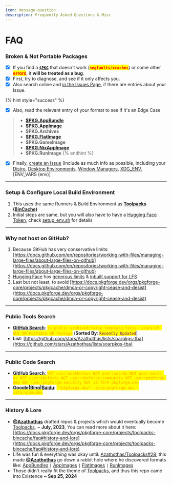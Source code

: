 ```yaml
---
icon: message-question
description: Frequently Asked Questions & Misc
---
```


# FAQ

### Broken & Not Portable Packages

* [x] If you find a [**`$PKG`**](../../../../formats/packages/) that doesn't work (<mark style="color:red;">**`segfaults/crashes`**</mark>) or some other <mark style="color:red;">**errors**</mark>, it **will be treated as a bug**.
* [x] First, try to diagnose, and see if it only affects you.
* [x] Also search online and [in the Issues Page](https://github.com/pkgforge/pkgcache/issues), if there are entries about your Issue.

{% hint style="success" %}
- [x] Also, read the relevant entry of your format to see if it's an Edge Case

> * [**$PKG.AppBundle**](https://docs.pkgforge.dev/formats/packages/appbundle#quirks)
> * [**$PKG.AppImage**](https://docs.pkgforge.dev/formats/packages/appimage#quirks)
> * **$PKG.Archives**
> * [**$PKG.FlatImage**](https://docs.pkgforge.dev/formats/packages/flatimage#quirks)
> * **$PKG.GameImage**
> * [**$PKG.NixAppImage**](https://docs.pkgforge.dev/formats/packages/nixappimage#quirks)
> * **$PKG.RunImage**
{% endhint %}

* [x] Finally, [create an Issue](https://github.com/pkgforge/pkgcache/issues/new) (Include as much info as possible, including your [Distro](https://distrowatch.com/), [Desktop Environments](https://en.wikipedia.org/w/index.php?title=Desktop_environment#Gallery), [Window Managers](https://wiki.archlinux.org/title/Window_manager), [XDG\_ENV](https://wiki.archlinux.org/title/XDG_Base_Directory), \[ENV\_VARS (env)]

***

### **Setup & Configure Local Build Environment** <a href="#setup-and-configure-local-build-environment" id="setup-and-configure-local-build-environment"></a>

1. This uses the same Runners & Build Environment as [**Toolpacks (BinCache)**](https://docs.pkgforge.dev/orgs/pkgforge-core/projects/toolpacks-bincache/faq#setup-and-configure-local-build-environment)
2. Initial steps are same, but you will also have to have a [Hugging Face Token](https://huggingface.co/docs/hub/en/security-tokens), check [setup\_env.sh](https://github.com/pkgforge/pkgcache/blob/main/.github/scripts/x86_64-Linux/env.sh) for details

***

### **Why not host on GitHub?**

1. Because GitHub has very conservative limits: [https://docs.github.com/en/repositories/working-with-files/managing-large-files/about-large-files-on-github](https://docs.github.com/en/repositories/working-with-files/managing-large-files/about-large-files-on-github)
2. [Hugging Face](https://huggingface.co/pricing) has [generous limits](https://huggingface.co/docs/hub/en/repositories-recommendations) & [inbuilt support for LFS](https://huggingface.co/docs/hub/en/repositories-getting-started)
3. Last but not least, to avoid [https://docs.pkgforge.dev/orgs/pkgforge-core/projects/pkgcache/dmca-or-copyright-cease-and-desist](https://docs.pkgforge.dev/orgs/pkgforge-core/projects/pkgcache/dmca-or-copyright-cease-and-desist)

***

### Public Tools Search

* [**GitHub Search**](https://github.com/search?q=is%3Apublic+archived%3Afalse+template%3Afalse++stars%3A%3E5+GUI+OR+Portable+OR+Package\&type=repositories\&s=updated\&o=desc): <mark style="color:orange;">`is:public archived:false template:false  stars:>5 GUI OR Portable OR Package`</mark> (**Sorted By**: <mark style="color:purple;">`Recently Updated`</mark>)
* **List**: [https://github.com/stars/Azathothas/lists/soarpkgs-tba](https://github.com/stars/Azathothas/lists/soarpkgs-tba)

***

### Public Code Search

* [**GitHub Search**](https://github.com/search?q=NOT+user%3AAzathothas+NOT+user%3Axplshn+NOT+user%3Ametis-os+NOT+user%3Apkgforge+NOT+user%3Apkgforge-community+NOT+user%3Apkgforge-dev+NOT+user%3Apkgforge-security+NOT+is%3Afork+pkgforge.dev\&type=code): <mark style="color:orange;">`NOT user:Azathothas NOT user:xplshn NOT user:metis-os NOT user:pkgforge NOT user:pkgforge-community NOT user:pkgforge-dev NOT user:pkgforge-security NOT is:fork pkgforge.dev`</mark>
* [**Google**](https://www.google.com)**|**[**Bing**](https://www.bing.com/)**|**[**Baidu**](https://www.baidu.com): <mark style="color:orange;">`"*pkgforge.dev" -site:pkgforge.dev -site:ajam.dev`</mark>

***

### History & Lore

* [**@Azathothas**](https://docs.pkgforge.dev/orgs/pkgforge-core/people#azathothas) drafted repos & projects which would eventually become [Toolpacks](https://github.com/Azathothas/Toolpacks),  \~ **July, 2023**, You can read more about it here: [https://docs.pkgforge.dev/orgs/pkgforge-core/projects/toolpacks-bincache/faq#history-and-lore](https://docs.pkgforge.dev/orgs/pkgforge-core/projects/toolpacks-bincache/faq#history-and-lore)
* Life was fun & everything was okay until: [Azathothas/Toolpacks#28](https://github.com/Azathothas/Toolpacks/issues/28), this made [**@Azathothas**](https://docs.pkgforge.dev/orgs/pkgforge-core/people#azathothas)  go down a rabbit hole where he discovered formats like: [AppBundles](https://github.com/xplshn/pelf/) `|` [AppImages](https://github.com/ivan-hc/AM) `|` [FlatImages](https://github.com/ruanformigoni/flatimage) `|` [RunImages](https://github.com/VHSgunzo)
* Those didn't really fit the theme of [Toolpacks](https://github.com/Azathothas/Toolpacks), and thus this repo came into Existence **\~ Sep 25, 2024**
